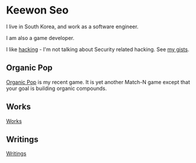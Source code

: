 # Keewon Seo
I live in South Korea, and work as a software engineer.

I am also a game developer.

I like [hacking](https://en.wikipedia.org/wiki/Hacker) - I'm not talking about Security related hacking. See [my gists](https://gist.github.com/keewon).

## Organic Pop
[Organic Pop](opop/) is my recent game. It is yet another Match-N game except that your goal is building organic compounds.

## Works
[Works](works/)

## Writings
[Writings](writings/)
